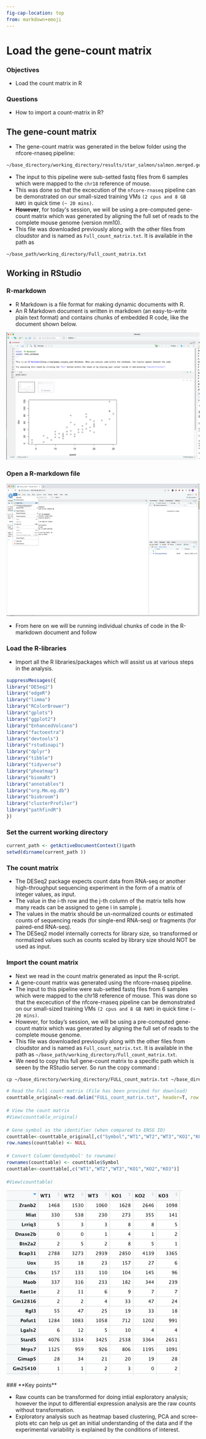 ```yaml
---
fig-cap-location: top
from: markdown+emoji
---
```



# **Load the gene-count matrix**

<div class="objectives">  

### **Objectives**
- Load the count matrix in R 
</div>  

<div class="questions">

### **Questions**
- How to import a count-matrix in R?
</div>  

## **The gene-count matrix**

- The gene-count matrix was generated in the below folder using the nfcore-rnaseq pipeline:

```default
~/base_directory/working_directory/results/star_salmon/salmon.merged.gene_counts.tsv
```
-  The input to this pipeline were sub-setted fastq files from 6 samples which were mapped to the `chr18` reference of mouse. 
-  This was done so that the excecution of the `nfcore-rnaseq` pipeline can be demonstrated on our small-sized training VMs `(2 cpus and 8 GB RAM)` in quick time `(~ 20 mins)`.
-  **However**, for today's session, we will be using a pre-computed gene-count matrix which was generated by aligning the full set of reads to the complete mouse genome (version mm10). 
-  This file was downloaded previously along with the other files from cloudstor and is named as `Full_count_matrix.txt`. It is available in the path as 

```default
~/base_path/working_directory/Full_count_matrix.txt
```


## **Working in RStudio**

### **R-markdown**

- R Markdown is a file format for making dynamic documents with R.
- An R Markdown document is written in markdown (an easy-to-write plain text format) and contains chunks of embedded R code, like the document shown below.

![RStudio interface](/fig/R_markdown.png)  


### **Open a R-markdown file**

![Open Rmarkdown file](/fig/Rmarkdown_open_file.png)  

- From here on we will be running individual chunks of code in the R-markdown document and follow


### **Load the R-libraries**

- Import all the R libraries/packages which will assist us at various steps in the analysis.

```r
suppressMessages({
library("DESeq2")
library("edgeR")
library("limma")
library("RColorBrewer")
library("gplots")
library("ggplot2")
library("EnhancedVolcano")
library("factoextra")
library("devtools")
library("rstudioapi")
library("dplyr")
library("tibble")
library("tidyverse")
library("pheatmap")
library("biomaRt")
library("annotables")
library("org.Mm.eg.db")
library("biobroom")
library("clusterProfiler")
library("pathfindR")
})
```


### **Set the current working directory**

```r
current_path <- getActiveDocumentContext()$path 
setwd(dirname(current_path ))
```
 
### **The count matrix**

- The DESeq2 package expects count data from RNA-seq or another high-throughput sequencing experiment in the form of a matrix of integer values, as input. 
- The value in the i-th row and the j-th column of the matrix tells how many reads can be assigned to gene i in sample j. 
- The values in the matrix should be un-normalized counts or estimated counts of sequencing reads (for single-end RNA-seq) or fragments (for paired-end RNA-seq). 
- The DESeq2 model internally corrects for library size, so transformed or normalized values such as counts scaled by library size should NOT be used as input.

### **Import the count matrix**
- Next we read in the count matrix generated as input the R-script.
- A gene-count matrix was generated using the nfcore-rnaseq pipeline. 
- The input to this pipeline were sub-setted fastq files from 6 samples which were mapped to the chr18 reference of mouse. This was done so that the excecution of the nfcore-rnaseq pipeline can be demonstrated on our small-sized training VMs `(2 cpus and 8 GB RAM)` in quick time `(~ 20 mins)`.
-  However, for today’s session, we will be using a pre-computed gene-count matrix which was generated by aligning the full set of reads to the complete mouse genome.
-  This file was downloaded previously along with the other files from cloudstor and is named as `Full_count_matrix.txt`. It is available in the path as `~/base_path/working_directory/Full_count_matrix.txt`.
-  We need to copy this full gene-count matrix to a specific path which is seeen by the RStudio server. So run the copy command :

```default
cp ~/base_directory/working_directory/FULL_count_matrix.txt ~/base_directory/working_directory/rstudio/
```
 
```r
# Read the Full count matrix (File has been provided for download)
counttable_original<-read.delim("FULL_count_matrix.txt", header=T, row.names=1) 

# View the count matrix
#View(counttable_original)

# Gene symbol as the identifier (when compared to ENSG ID)
counttable<-counttable_original[,c("Symbol","WT1","WT2","WT3","KO1","KO2","KO3")]
row.names(counttable) <- NULL

# Convert Column'GeneSymbol' to rowname)
rownames(counttable) <- counttable$Symbol
counttable<-counttable[,c("WT1","WT2","WT3","KO1","KO2","KO3")]

#View(counttable)
```

![The count matrix](/fig/count_matrix.png)





<div class="keypoints">
### **Key points**

- Raw counts can be transformed for doing intial exploratory analysis; however the input to differential expression analysis are the raw counts without transformation.
- Exploratory analysis such as heatmap based clustering, PCA and scree-plots etc can help us get an initial understanding of the data and if the experimental variability is explained by the conditions of interest.
</div>